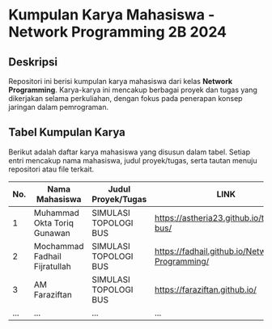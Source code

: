 # Kumpulan Karya Mahasiswa - Network Programming 2B 2024

## Deskripsi
Repositori ini berisi kumpulan karya mahasiswa dari kelas **Network Programming**. Karya-karya ini mencakup berbagai proyek dan tugas yang dikerjakan selama perkuliahan, dengan fokus pada penerapan konsep jaringan dalam pemrograman.

## Tabel Kumpulan Karya
Berikut adalah daftar karya mahasiswa yang disusun dalam tabel. Setiap entri mencakup nama mahasiswa, judul proyek/tugas, serta tautan menuju repositori atau file terkait.

| No. | Nama Mahasiswa                | Judul Proyek/Tugas             |  LINK                                            |
| --- | ------------------            | --------------------           | --------------                                   |
| 1   | Muhammad Okta Toriq Gunawan   | SIMULASI TOPOLOGI BUS          | https://astheria23.github.io/topologi-bus/       |
| 2   | Mochammad Fadhail Fijratullah | SIMULASI TOPOLOGI BUS          | https://fadhail.github.io/Network-Programming/   |
| 3   | AM Faraziftan                 | SIMULASI TOPOLOGI BUS          | https://faraziftan.github.io/                    |
| ... | ...                           | ...                            | ...                                              |

